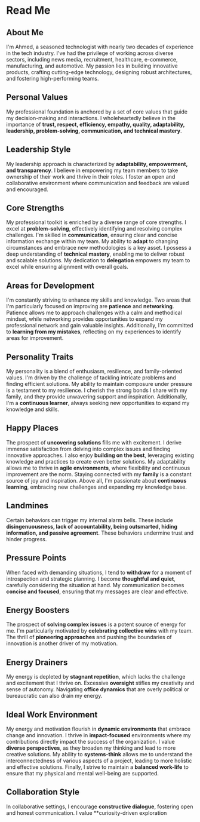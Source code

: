 # Read Me

## About Me

I'm Ahmed, a seasoned technologist with nearly two decades of experience in the tech industry. I've had the privilege of working across diverse sectors, including news media, recruitment, healthcare, e-commerce, manufacturing, and automotive. My passion lies in building innovative products, crafting cutting-edge technology, designing robust architectures, and fostering high-performing teams.

## Personal Values

My professional foundation is anchored by a set of core values that guide my decision-making and interactions. I wholeheartedly believe in the importance of **trust, respect, efficiency, empathy, quality, adaptability, leadership, problem-solving, communication, and technical mastery**.

## Leadership Style

My leadership approach is characterized by **adaptability, empowerment, and transparency**. I believe in empowering my team members to take ownership of their work and thrive in their roles. I foster an open and collaborative environment where communication and feedback are valued and encouraged.

## Core Strengths

My professional toolkit is enriched by a diverse range of core strengths. I excel at **problem-solving**, effectively identifying and resolving complex challenges. I'm skilled in **communication**, ensuring clear and concise information exchange within my team. My ability to **adapt** to changing circumstances and embrace new methodologies is a key asset. I possess a deep understanding of **technical mastery**, enabling me to deliver robust and scalable solutions. My dedication to **delegation** empowers my team to excel while ensuring alignment with overall goals.

## Areas for Development

I'm constantly striving to enhance my skills and knowledge. Two areas that I'm particularly focused on improving are **patience** and **networking**. Patience allows me to approach challenges with a calm and methodical mindset, while networking provides opportunities to expand my professional network and gain valuable insights. Additionally, I'm committed to **learning from my mistakes**, reflecting on my experiences to identify areas for improvement.

## Personality Traits

My personality is a blend of enthusiasm, resilience, and family-oriented values. I'm driven by the challenge of tackling intricate problems and finding efficient solutions. My ability to maintain composure under pressure is a testament to my resilience. I cherish the strong bonds I share with my family, and they provide unwavering support and inspiration. Additionally, I'm a **continuous learner**, always seeking new opportunities to expand my knowledge and skills.

## Happy Places

The prospect of **uncovering solutions** fills me with excitement. I derive immense satisfaction from delving into complex issues and finding innovative approaches. I also enjoy **building on the best**, leveraging existing knowledge and practices to create even better solutions. My adaptability allows me to thrive in **agile environments**, where flexibility and continuous improvement are the norm. Staying connected with my **family** is a constant source of joy and inspiration. Above all, I'm passionate about **continuous learning**, embracing new challenges and expanding my knowledge base.

## Landmines

Certain behaviors can trigger my internal alarm bells. These include **disingenuousness, lack of accountability, being outsmarted, hiding information, and passive agreement**. These behaviors undermine trust and hinder progress.

## Pressure Points

When faced with demanding situations, I tend to **withdraw** for a moment of introspection and strategic planning. I become **thoughtful and quiet**, carefully considering the situation at hand. My communication becomes **concise and focused**, ensuring that my messages are clear and effective.

## Energy Boosters

The prospect of **solving complex issues** is a potent source of energy for me. I'm particularly motivated by **celebrating collective wins** with my team. The thrill of **pioneering approaches** and pushing the boundaries of innovation is another driver of my motivation.

## Energy Drainers

My energy is depleted by **stagnant repetition**, which lacks the challenge and excitement that I thrive on. Excessive **oversight** stifles my creativity and sense of autonomy. Navigating **office dynamics** that are overly political or bureaucratic can also drain my energy.

## Ideal Work Environment

My energy and motivation flourish in **dynamic environments** that embrace change and innovation. I thrive in **impact-focused** environments where my contributions directly impact the success of the organization. I value **diverse perspectives**, as they broaden my thinking and lead to more creative solutions. My ability to **systems-think** allows me to understand the interconnectedness of various aspects of a project, leading to more holistic and effective solutions. Finally, I strive to maintain a **balanced work-life** to ensure that my physical and mental well-being are supported.

## Collaboration Style

In collaborative settings, I encourage **constructive dialogue**, fostering open and honest communication. I value **curiosity-driven exploration
